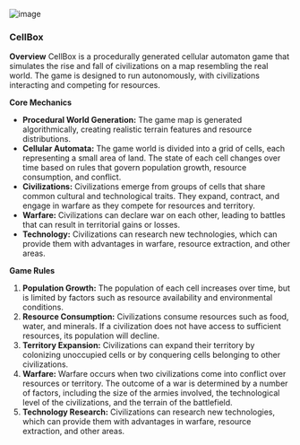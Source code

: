 ![image](https://github.com/user-attachments/assets/708bb47d-a477-4c70-bd7a-3ef6502b3324)


### CellBox

**Overview**
CellBox is a procedurally generated cellular automaton game that simulates the rise and fall of civilizations on a map resembling the real world. The game is designed to run autonomously, with civilizations interacting and competing for resources.

**Core Mechanics**
* **Procedural World Generation:** The game map is generated algorithmically, creating realistic terrain features and resource distributions.
* **Cellular Automata:** The game world is divided into a grid of cells, each representing a small area of land. The state of each cell changes over time based on rules that govern population growth, resource consumption, and conflict.
* **Civilizations:** Civilizations emerge from groups of cells that share common cultural and technological traits. They expand, contract, and engage in warfare as they compete for resources and territory.
* **Warfare:** Civilizations can declare war on each other, leading to battles that can result in territorial gains or losses.
* **Technology:** Civilizations can research new technologies, which can provide them with advantages in warfare, resource extraction, and other areas.

**Game Rules**
1. **Population Growth:** The population of each cell increases over time, but is limited by factors such as resource availability and environmental conditions.
2. **Resource Consumption:** Civilizations consume resources such as food, water, and minerals. If a civilization does not have access to sufficient resources, its population will decline.
3. **Territory Expansion:** Civilizations can expand their territory by colonizing unoccupied cells or by conquering cells belonging to other civilizations.
4. **Warfare:** Warfare occurs when two civilizations come into conflict over resources or territory. The outcome of a war is determined by a number of factors, including the size of the armies involved, the technological level of the civilizations, and the terrain of the battlefield.
5. **Technology Research:** Civilizations can research new technologies, which can provide them with advantages in warfare, resource extraction, and other areas.


